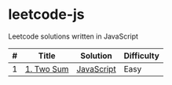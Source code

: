 # leetcode-js
Leetcode solutions written in JavaScript

| # | Title | Solution | Difficulty |
| ------------- | ------------- | ------------- |------------- |
| 1  |  [1. Two Sum](https://leetcode-cn.com/problems/two-sum/) | [JavaScript](./algorithm/javascript/01.md) | Easy
